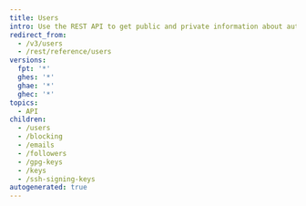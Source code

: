 ```yaml
---
title: Users
intro: Use the REST API to get public and private information about authenticated users.
redirect_from:
  - /v3/users
  - /rest/reference/users
versions:
  fpt: '*'
  ghes: '*'
  ghae: '*'
  ghec: '*'
topics:
  - API
children:
  - /users
  - /blocking
  - /emails
  - /followers
  - /gpg-keys
  - /keys
  - /ssh-signing-keys
autogenerated: true
---
```




<!-- Content after this section is automatically generated -->
